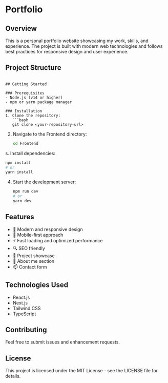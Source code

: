 # Portfolio

## Overview
This is a personal portfolio website showcasing my work, skills, and experience. The project is built with modern web technologies and follows best practices for responsive design and user experience.

## Project Structure
```

## Getting Started

### Prerequisites
- Node.js (v14 or higher)
- npm or yarn package manager

### Installation
1. Clone the repository:
   ```bash
   git clone <your-repository-url>
   ```

2. Navigate to the Frontend directory:
   ```bash
   cd Frontend
   ```

s. Install dependencies:
   ```bash
   npm install
   # or
   yarn install
   ```

4. Start the development server:
   ```bash
   npm run dev
   # or
   yarn dev
   ```

## Features
- 🎨 Modern and responsive design
- 📱 Mobile-first approach
- ⚡ Fast loading and optimized performance
- 🔍 SEO friendly
- 📂 Project showcase
- 📝 About me section
- 📫 Contact form

## Technologies Used
- React.js
- Next.js
- Tailwind CSS
- TypeScript

## Contributing
Feel free to submit issues and enhancement requests.

## License
This project is licensed under the MIT License - see the LICENSE file for details.